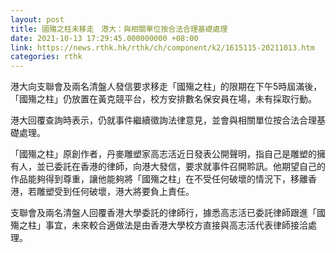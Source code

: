 ```yaml
---
layout: post
title: 國殤之柱未移走　港大：與相關單位按合法合理基礎處理
date: 2021-10-13 17:29:45.000000000 +08:00
link: https://news.rthk.hk/rthk/ch/component/k2/1615115-20211013.htm
categories: rthk
---
```


港大向支聯會及兩名清盤人發信要求移走「國殤之柱」的限期在下午5時屆滿後，「國殤之柱」仍放置在黃克競平台，校方安排數名保安員在場，未有採取行動。

港大回覆查詢時表示，仍就事件繼續徵詢法律意見，並會與相關單位按合法合理基礎處理。

「國殤之柱」原創作者，丹麥雕塑家高志活近日發表公開聲明，指自己是雕塑的擁有人，並已委託在香港的律師，向港大發信，要求就事件召開聆訊。他期望自己的作品能夠得到尊重，讓他能夠將「國殤之柱」在不受任何破壞的情況下，移離香港，若雕塑受到任何破壞，港大將要負上責任。

支聯會及兩名清盤人回覆香港大學委託的律師行，據悉高志活已委託律師跟進「國殤之柱」事宜，未來較合適做法是由香港大學校方直接與高志活代表律師接洽處理。
